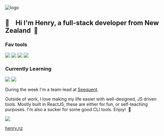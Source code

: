 ![logo](https://user-images.githubusercontent.com/5369727/224836722-2fd4c430-b413-4c1e-b18d-2ed5c090050d.png)

## 👋  &nbsp;&nbsp; Hi I'm Henry, a full-stack developer from New Zealand &nbsp;🥝

### Fav tools

<img src="https://img.shields.io/badge/node.js%20-%2343853D.svg?&style=for-the-badge&logo=node.js&logoColor=white"/>&nbsp;<img src="https://img.shields.io/badge/react%20-%2320232a.svg?&style=for-the-badge&logo=react&logoColor=%2361DAFB"/>&nbsp;<img src="https://img.shields.io/badge/typescript%20-%23007ACC.svg?&style=for-the-badge&logo=typescript&logoColor=white"/>&nbsp;<img src="https://img.shields.io/badge/python%20-%2314354C.svg?&style=for-the-badge&logo=python&logoColor=white"/>

### Currently Learning
<img src="https://img.shields.io/badge/go-%2300ADD8.svg?style=for-the-badge&logo=go&logoColor=white">&nbsp;<img src="https://img.shields.io/badge/vite-%23646CFF.svg?style=for-the-badge&logo=vite&logoColor=white">


During the week I'm a team-lead at [Seequent](https://www.seequent.com/).

Outside of work, I love making my life easier with well-designed, JS driven tools. Mostly built in ReactJS, these are either for fun, or self-teaching purposes. I'm also a sucker for some good CLI tools. Enjoy! &nbsp;🎉

<a href="https://www.linkedin.com/in/seed/" target="_blank"><img src="https://img.shields.io/badge/linkedin-%230077B5.svg?&style=for-the-badge&logo=linkedin&logoColor=white"/></a>

<a href="https://henry.nz" target="_blank">henry.nz</a>

